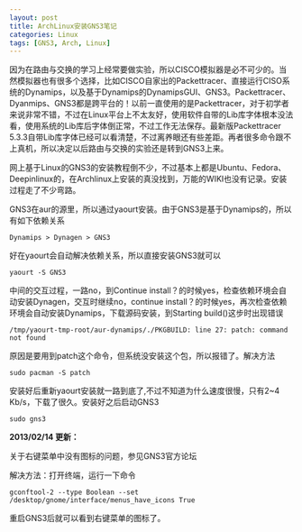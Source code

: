 ```yaml
---
layout: post
title: ArchLinux安装GNS3笔记
categories: Linux
tags: [GNS3, Arch, Linux]
---
```


因为在路由与交换的学习上经常要做实验，所以CISCO模拟器是必不可少的。当然模拟器也有很多个选择，比如CISCO自家出的Packettracer、直接运行CISO系统的Dynamips，以及基于Dynamips的DynamipsGUI、GNS3。Packettracer、Dyanmips、GNS3都是跨平台的！以前一直使用的是Packettracer，对于初学者来说非常不错，不过在Linux平台上不太友好，使用软件自带的Lib库字体根本没法看，使用系统的Lib库后字体倒正常，不过工作无法保存。最新版Packettracer 5.3.3自带Lib库字体已经可以看清楚，不过离养眼还有些差距。再者很多命令跟不上真机，所以决定以后路由与交换的实验还是转到GNS3上来。

网上基于Linux的GNS3的安装教程倒不少，不过基本上都是Ubuntu、Fedora、Deepinlinux的，在Archlinux上安装的真没找到，万能的WIKI也没有记录。安装过程走了不少弯路。

GNS3在aur的源里，所以通过yaourt安装。由于GNS3是基于Dynamips的，所以有如下依赖关系

    Dynamips > Dynagen > GNS3

好在yaourt会自动解决依赖关系，所以直接安装GNS3就可以

    yaourt -S GNS3

中间的交互过程，一路no，到Continue install？的时候yes，检查依赖环境会自动安装Dynagen，交互时继续no，continue install？的时候yes，再次检查依赖环境会自动安装Dynamips，下载源码安装，到Starting build()这步时出现错误

    /tmp/yaourt-tmp-root/aur-dynamips/./PKGBUILD: line 27: patch: command not found

原因是要用到patch这个命令，但系统没安装这个包，所以报错了。解决方法

    sudo pacman -S patch

安装好后重新yaourt安装就一路到底了,不过不知道为什么速度很慢，只有2~4 Kb/s，下载了很久。安装好之后启动GNS3

    sudo gns3

**2013/02/14 更新：**

关于右键菜单中没有图标的问题，参见GNS3官方论坛 

解决方法：打开终端，运行一下命令

    gconftool-2 --type Boolean --set /desktop/gnome/interface/menus_have_icons True

重启GNS3后就可以看到右键菜单的图标了。
